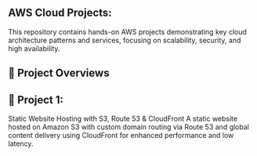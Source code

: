 <h2>AWS Cloud Projects:</h2>

This repository contains hands-on AWS projects demonstrating key cloud architecture patterns and services, focusing on scalability, security, and high availability.

<h2>🚀 Project Overviews</h2>

<h2>📁 Project 1:</h2> Static Website Hosting with S3, Route 53 & CloudFront 
A static website hosted on Amazon S3 with custom domain routing via Route 53 and global content delivery using CloudFront for enhanced performance and low latency.

